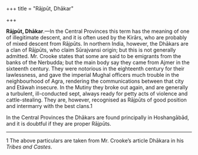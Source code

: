 +++
title = "Rājpūt, Dhākar"

+++

**Rājpūt, Dhākar**.—In the Central Provinces this term has the meaning of one of illegitimate descent, and it is often used by the Kirārs, who are probably of mixed descent from Rājpūts. In northern India, however, the Dhākars are a clan of Rājpūts, who claim Sūrajvansi origin; but this is not generally admitted. Mr. Crooke states that some are said to be emigrants from the banks of the Nerbudda; but the main body say they came from Ajmer in the sixteenth century. They were notorious in the eighteenth century for their lawlessness, and gave the imperial Mughal officers much trouble in the neighbourhood of Agra, rendering the communications between that city and Etāwah insecure. In the Mutiny they broke out again, and are generally a turbulent, ill-conducted sept, always ready for petty acts of violence and cattle-stealing. They are, however, recognised as Rājpūts of good position and intermarry with the best clans.1 

In the Central Provinces the Dhākars are found principally in Hoshangābād, and it is doubtful if they are proper Rājpūts. 


* * *

1 The above particulars are taken from Mr. Crooke’s article Dhākara in his *Tribes and Castes*. 



